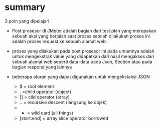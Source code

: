 # summary

3 poin yang dipelajari

- Post prosesor di JMeter adalah bagian dari test plan yang merupakan sebuah aksi yang berjalan saat proses setelah dilakukan proses ini adalah proses request ke sebuah alamat web
  
- proses yang dilakukan pada post prosesor ini pada umumnya adalah untuk mengekstrak value yang didapatkan dari hasil mengakses dari sebuah alamat web seperti data-data pada Json, Section atau pada bagian respond yang lainnya
  
- beberapa aturan yang dapat digunakan untuk mengekstaksi JSON 
  - $ = root element 
  - . =child operator (object)
  - [] = cild operator (array)
  - .. = recursive descent (langsung ke objek)
  - * = wild card (all things) 
  - [start:end] = array slice operator borrowed